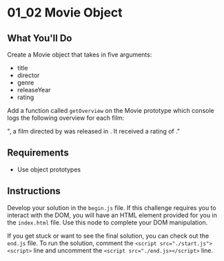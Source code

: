 # 01_02 Movie Object

## What You'll Do

Create a Movie object that takes in five arguments:

- title
- director
- genre
- releaseYear
- rating

Add a function called `getOverview` on the Movie prototype which console
logs the following overview for each film:

"<movie>, a <genre> film directed by <director> was released in <releaseYear>. It received a rating of <rating>."

## Requirements

- Use object prototypes

## Instructions

Develop your solution in the `begin.js` file. If this challenge requires you to interact with the DOM, you will have an HTML element provided for you in the `index.html` file. Use this node to complete your DOM manipulation.

If you get stuck or want to see the final solution, you can check out the `end.js` file. To run the solution, comment the `<script src="./start.js"><script>` line and uncomment the `<script src="./end.js></script>` line.
